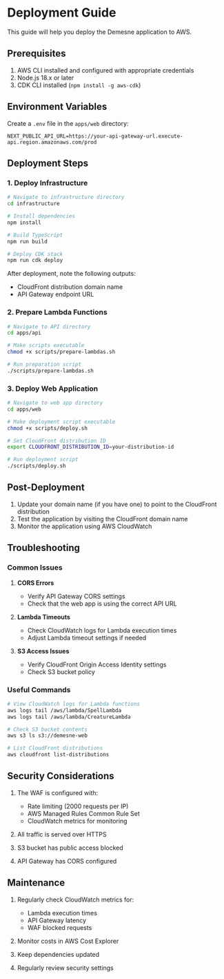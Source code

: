 # Deployment Guide

This guide will help you deploy the Demesne application to AWS.

## Prerequisites

1. AWS CLI installed and configured with appropriate credentials
2. Node.js 18.x or later
3. CDK CLI installed (`npm install -g aws-cdk`)

## Environment Variables

Create a `.env` file in the `apps/web` directory:

```env
NEXT_PUBLIC_API_URL=https://your-api-gateway-url.execute-api.region.amazonaws.com/prod
```

## Deployment Steps

### 1. Deploy Infrastructure

```bash
# Navigate to infrastructure directory
cd infrastructure

# Install dependencies
npm install

# Build TypeScript
npm run build

# Deploy CDK stack
npm run cdk deploy
```

After deployment, note the following outputs:
- CloudFront distribution domain name
- API Gateway endpoint URL

### 2. Prepare Lambda Functions

```bash
# Navigate to API directory
cd apps/api

# Make scripts executable
chmod +x scripts/prepare-lambdas.sh

# Run preparation script
./scripts/prepare-lambdas.sh
```

### 3. Deploy Web Application

```bash
# Navigate to web app directory
cd apps/web

# Make deployment script executable
chmod +x scripts/deploy.sh

# Set CloudFront distribution ID
export CLOUDFRONT_DISTRIBUTION_ID=your-distribution-id

# Run deployment script
./scripts/deploy.sh
```

## Post-Deployment

1. Update your domain name (if you have one) to point to the CloudFront distribution
2. Test the application by visiting the CloudFront domain name
3. Monitor the application using AWS CloudWatch

## Troubleshooting

### Common Issues

1. **CORS Errors**
   - Verify API Gateway CORS settings
   - Check that the web app is using the correct API URL

2. **Lambda Timeouts**
   - Check CloudWatch logs for Lambda execution times
   - Adjust Lambda timeout settings if needed

3. **S3 Access Issues**
   - Verify CloudFront Origin Access Identity settings
   - Check S3 bucket policy

### Useful Commands

```bash
# View CloudWatch logs for Lambda functions
aws logs tail /aws/lambda/SpellLambda
aws logs tail /aws/lambda/CreatureLambda

# Check S3 bucket contents
aws s3 ls s3://demesne-web

# List CloudFront distributions
aws cloudfront list-distributions
```

## Security Considerations

1. The WAF is configured with:
   - Rate limiting (2000 requests per IP)
   - AWS Managed Rules Common Rule Set
   - CloudWatch metrics for monitoring

2. All traffic is served over HTTPS
3. S3 bucket has public access blocked
4. API Gateway has CORS configured

## Maintenance

1. Regularly check CloudWatch metrics for:
   - Lambda execution times
   - API Gateway latency
   - WAF blocked requests

2. Monitor costs in AWS Cost Explorer
3. Keep dependencies updated
4. Regularly review security settings 